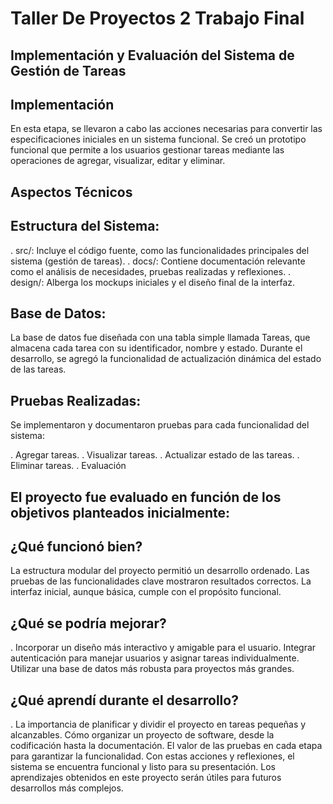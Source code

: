 # Taller De Proyectos 2 Trabajo Final

## Implementación y Evaluación del Sistema de Gestión de Tareas

## Implementación
En esta etapa, se llevaron a cabo las acciones necesarias para convertir las especificaciones iniciales en un sistema funcional. Se creó un prototipo funcional que permite a los usuarios gestionar tareas mediante las operaciones de agregar, visualizar, editar y eliminar.

## Aspectos Técnicos

## Estructura del Sistema:

.  src/: Incluye el código fuente, como las funcionalidades principales del sistema (gestión de tareas).
.  docs/: Contiene documentación relevante como el análisis de necesidades, pruebas realizadas y reflexiones.
.  design/: Alberga los mockups iniciales y el diseño final de la interfaz.

## Base de Datos:
La base de datos fue diseñada con una tabla simple llamada Tareas, que almacena cada tarea con su identificador, nombre y estado. Durante el desarrollo, se agregó la funcionalidad de actualización dinámica del estado de las tareas.

## Pruebas Realizadas:
Se implementaron y documentaron pruebas para cada funcionalidad del sistema:

.  Agregar tareas.
.  Visualizar tareas.
.  Actualizar estado de las tareas.
.  Eliminar tareas.
.  Evaluación

## El proyecto fue evaluado en función de los objetivos planteados inicialmente:

## ¿Qué funcionó bien?

La estructura modular del proyecto permitió un desarrollo ordenado.
Las pruebas de las funcionalidades clave mostraron resultados correctos.
La interfaz inicial, aunque básica, cumple con el propósito funcional.

## ¿Qué se podría mejorar?

.  Incorporar un diseño más interactivo y amigable para el usuario.
Integrar autenticación para manejar usuarios y asignar tareas individualmente.
Utilizar una base de datos más robusta para proyectos más grandes.

## ¿Qué aprendí durante el desarrollo?

.  La importancia de planificar y dividir el proyecto en tareas pequeñas y alcanzables.
Cómo organizar un proyecto de software, desde la codificación hasta la documentación.
El valor de las pruebas en cada etapa para garantizar la funcionalidad.
Con estas acciones y reflexiones, el sistema se encuentra funcional y listo para su presentación. Los aprendizajes obtenidos en este proyecto serán útiles para futuros desarrollos más complejos.
